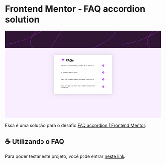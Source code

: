# Frontend Mentor - FAQ accordion solution

<img src="preview.png" alt="FAQ Accordion Solution">

Essa é uma solução para o desafio [FAQ accordion | Frontend Mentor](https://www.frontendmentor.io/challenges/faq-accordion-wyfFdeBwBz). 

## ☕ Utilizando o FAQ

Para poder testar este projeto, você pode entrar [neste link](https://brunoandradeprj.netlify.app/faq%20-%20frontend%20mentor/).

